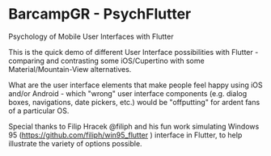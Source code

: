 # BarcampGR - PsychFlutter
Psychology of Mobile User Interfaces with Flutter

This is the quick demo of different User Interface possibilities with Flutter - comparing and contrasting some iOS/Cupertino with some Material/Mountain-View alternatives.

What are the user interface elements that make people feel happy using iOS and/or Android - which "wrong" user interface components (e.g. dialog boxes, navigations, date pickers, etc.) would be "offputting" for ardent fans of a particular OS.

Special thanks to Filip Hracek @filiph and his fun work simulating Windows 95 (https://github.com/filiph/win95_flutter ) interface in Flutter, to help illustrate the variety of options possible.

